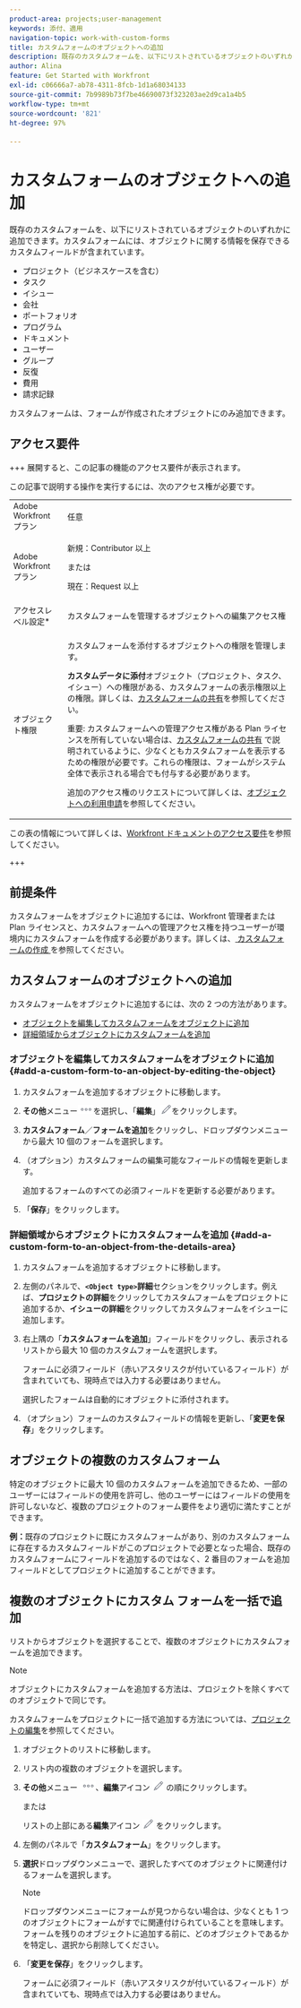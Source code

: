 ```yaml
---
product-area: projects;user-management
keywords: 添付、適用
navigation-topic: work-with-custom-forms
title: カスタムフォームのオブジェクトへの追加
description: 既存のカスタムフォームを、以下にリストされているオブジェクトのいずれかに追加できます。カスタムフォームには、オブジェクトに関する情報を保存できるカスタムフィールドが含まれています。
author: Alina
feature: Get Started with Workfront
exl-id: c06666a7-ab78-4311-8fcb-1d1a68034133
source-git-commit: 7b9989b73f7be46690073f323203ae2d9ca1a4b5
workflow-type: tm+mt
source-wordcount: '821'
ht-degree: 97%

---
```


# カスタムフォームのオブジェクトへの追加

<!--Audited: 12/2023-->

<!--<span class="preview">The highlighted information on this page refers to functionality not yet generally available. It is available for all customers in the Preview environment and for a select group of customers in the Production environment.</span>-->

既存のカスタムフォームを、以下にリストされているオブジェクトのいずれかに追加できます。カスタムフォームには、オブジェクトに関する情報を保存できるカスタムフィールドが含まれています。

* プロジェクト（ビジネスケースを含む）
* タスク
* イシュー
* 会社
* ポートフォリオ
* プログラム
* ドキュメント
* ユーザー
* グループ
* 反復
* 費用
* 請求記録

カスタムフォームは、フォームが作成されたオブジェクトにのみ追加できます。

## アクセス要件

+++ 展開すると、この記事の機能のアクセス要件が表示されます。

この記事で説明する操作を実行するには、次のアクセス権が必要です。

<table style="table-layout:auto"> 
 <col> 
 <col> 
 <tbody> 
  <tr> 
   <td role="rowheader">Adobe Workfront プラン</td> 
   <td> <p>任意 </p> </td> 
  </tr> 
<tr> 
  <td role="rowheader">Adobe Workfront プラン</td> 
  <td> <p>新規：Contributor 以上 </p>
 <p>または</p> 
<p>現在：Request 以上 </p> 
</td> 
 </tr> 
  <tr> 
   <td role="rowheader">アクセスレベル設定*</td> 
   <td> <p>カスタムフォームを管理するオブジェクトへの編集アクセス権</p>
    </td> 
  </tr> 
  <tr> 
   <td role="rowheader">オブジェクト権限</td> 
   <td> <p>カスタムフォームを添付するオブジェクトへの権限を管理します。</p> <p><b>カスタムデータに添付</b>オブジェクト（プロジェクト、タスク、イシュー）への権限がある、カスタムフォームの表示権限以上の権限。詳しくは、<a href="../../administration-and-setup/customize-workfront/create-manage-custom-forms/share-access-to-a-custom-form.md" class="MCXref xref">カスタムフォームの共有</a>を参照してください。</p> <p>重要: カスタムフォームへの管理アクセス権がある Plan ライセンスを所有していない場合は、<a href="../../administration-and-setup/customize-workfront/create-manage-custom-forms/share-access-to-a-custom-form.md" class="MCXref xref">カスタムフォームの共有</a> で説明されているように、少なくともカスタムフォームを表示するための権限が必要です。これらの権限は、フォームがシステム全体で表示される場合でも付与する必要があります。 </p> <p>追加のアクセス権のリクエストについて詳しくは、<a href="../../workfront-basics/grant-and-request-access-to-objects/request-access.md" class="MCXref xref">オブジェクトへの利用申請</a>を参照してください。</p> </td> 
  </tr> 
 </tbody> 
</table>

この表の情報について詳しくは、[Workfront ドキュメントのアクセス要件](/help/quicksilver/administration-and-setup/add-users/access-levels-and-object-permissions/access-level-requirements-in-documentation.md)を参照してください。

+++

## 前提条件

カスタムフォームをオブジェクトに追加するには、Workfront 管理者または Plan ライセンスと、カスタムフォームへの管理アクセス権を持つユーザーが環境内にカスタムフォームを作成する必要があります。詳しくは、[ カスタムフォームの作成 ](/help/quicksilver/administration-and-setup/customize-workfront/create-manage-custom-forms/form-designer/design-a-form/design-a-form.md) を参照してください。

## カスタムフォームのオブジェクトへの追加

カスタムフォームをオブジェクトに追加するには、次の 2 つの方法があります。

* [オブジェクトを編集してカスタムフォームをオブジェクトに追加](#add-a-custom-form-to-an-object-by-editing-the-object)
* [詳細領域からオブジェクトにカスタムフォームを追加](#add-a-custom-form-to-an-object-from-the-details-area)

### オブジェクトを編集してカスタムフォームをオブジェクトに追加 {#add-a-custom-form-to-an-object-by-editing-the-object}

1. カスタムフォームを追加するオブジェクトに移動します。
1. **その他**&#x200B;メニュー![](assets/more-icon.png)を選択し、「**編集**」![](assets/edit-icon.png)をクリックします。
1. **カスタムフォーム**／**フォームを追加**&#x200B;をクリックし、ドロップダウンメニューから最大 10 個のフォームを選択します。

1. （オプション）カスタムフォームの編集可能なフィールドの情報を更新します。

   追加するフォームのすべての必須フィールドを更新する必要があります。

1. 「**保存**」をクリックします。

### 詳細領域からオブジェクトにカスタムフォームを追加 {#add-a-custom-form-to-an-object-from-the-details-area}

1. カスタムフォームを追加するオブジェクトに移動します。
1. 左側のパネルで、**`<Object type>`詳細**&#x200B;セクションをクリックします。例えば、**プロジェクトの詳細**&#x200B;をクリックしてカスタムフォームをプロジェクトに追加するか、**イシューの詳細**&#x200B;をクリックしてカスタムフォームをイシューに追加します。
1. 右上隅の「**カスタムフォームを追加**」フィールドをクリックし、表示されるリストから最大 10 個のカスタムフォームを選択します。

   フォームに必須フィールド（赤いアスタリスクが付いているフィールド）が含まれていても、現時点では入力する必要はありません。

   選択したフォームは自動的にオブジェクトに添付されます。

1. （オプション）フォームのカスタムフィールドの情報を更新し、「**変更を保存**」をクリックします。

## オブジェクトの複数のカスタムフォーム

特定のオブジェクトに最大 10 個のカスタムフォームを追加できるため、一部のユーザーにはフィールドの使用を許可し、他のユーザーにはフィールドの使用を許可しないなど、複数のプロジェクトのフォーム要件をより適切に満たすことができます。

**例：**&#x200B;既存のプロジェクトに既にカスタムフォームがあり、別のカスタムフォームに存在するカスタムフィールドがこのプロジェクトで必要となった場合、既存のカスタムフォームにフィールドを追加するのではなく、2 番目のフォームを追加フィールドとしてプロジェクトに追加することができます。

## 複数のオブジェクトにカスタム フォームを一括で追加

リストからオブジェクトを選択することで、複数のオブジェクトにカスタムフォームを追加できます。

<!--
drafted for bulk-editing projects. When it releases to Prod for projects, take "in the preview environment" and the yellow tags out. Add additional objects here in the same way when they become available:-->

>[!NOTE]
>
>オブジェクトにカスタムフォームを追加する方法は、プロジェクトを除くすべてのオブジェクトで同じです。
>
>カスタムフォームをプロジェクトに一括で追加する方法については、[プロジェクトの編集](../../manage-work/projects/manage-projects/edit-projects.md)を参照してください。


1. オブジェクトのリストに移動します。
1. リスト内の複数のオブジェクトを選択します。

1. **その他**&#x200B;メニュー ![](assets/more-icon.png)、**編集**&#x200B;アイコン ![](assets/edit-icon.png) の順にクリックします。

   または

   リストの上部にある&#x200B;**編集**&#x200B;アイコン ![](assets/edit-icon.png) をクリックします。
1. 左側のパネルで「**カスタムフォーム**」をクリックします。
1. **選択**&#x200B;ドロップダウンメニューで、選択したすべてのオブジェクトに関連付けるフォームを選択します。

   >[!NOTE]
   >
   >ドロップダウンメニューにフォームが見つからない場合は、少なくとも 1 つのオブジェクトにフォームがすでに関連付けられていることを意味します。フォームを残りのオブジェクトに追加する前に、どのオブジェクトであるかを特定し、選択から削除してください。


1. 「**変更を保存**」をクリックします。

   フォームに必須フィールド（赤いアスタリスクが付いているフィールド）が含まれていても、現時点では入力する必要はありません。
